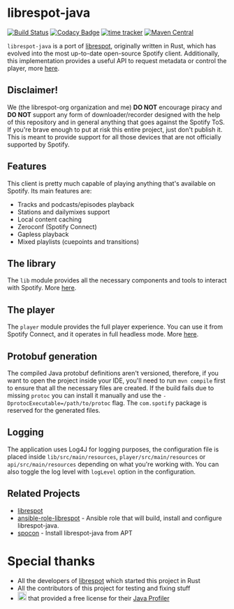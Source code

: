 # librespot-java
[![Build Status](https://travis-ci.com/librespot-org/librespot-java.svg?branch=dev)](https://travis-ci.com/librespot-org/librespot-java)
[![Codacy Badge](https://api.codacy.com/project/badge/Grade/1ec8ca04e5054558a089bc7f640079a6)](https://www.codacy.com/manual/devgianlu/librespot-java?utm_source=github.com&amp;utm_medium=referral&amp;utm_content=librespot-org/librespot-java&amp;utm_campaign=Badge_Grade)
[![time tracker](https://wakatime.com/badge/github/librespot-org/librespot-java.svg)](https://wakatime.com/badge/github/librespot-org/librespot-java)
[![Maven Central](https://maven-badges.herokuapp.com/maven-central/xyz.gianlu.librespot/librespot-java/badge.svg)](https://maven-badges.herokuapp.com/maven-central/xyz.gianlu.librespot/librespot-java)

`librespot-java` is a port of [librespot](https://github.com/librespot-org/librespot), originally written in Rust, which has evolved into the most up-to-date open-source Spotify client. Additionally, this implementation provides a useful API to request metadata or control the player, more [here](api).

## Disclaimer!
We (the librespot-org organization and me) **DO NOT** encourage piracy and **DO NOT** support any form of downloader/recorder designed with the help of this repository and in general anything that goes against the Spotify ToS. If you're brave enough to put at risk this entire project, just don't publish it. This is meant to provide support for all those devices that are not officially supported by Spotify.

## Features
This client is pretty much capable of playing anything that's available on Spotify. 
Its main features are:
- Tracks and podcasts/episodes playback
- Stations and dailymixes support
- Local content caching
- Zeroconf (Spotify Connect)
- Gapless playback
- Mixed playlists (cuepoints and transitions)

## The library
The `lib` module provides all the necessary components and tools to interact with Spotify. More [here](lib).

## The player
The `player` module provides the full player experience. You can use it from Spotify Connect, and it operates in full headless mode. More [here](player).

## Protobuf generation
The compiled Java protobuf definitions aren't versioned, therefore, if you want to open the project inside your IDE, you'll need to run `mvn compile` first to ensure that all the necessary files are created. If the build fails due to missing `protoc` you can install it manually and use the `-DprotocExecutable=/path/to/protoc` flag.
The `com.spotify` package is reserved for the generated files. 

## Logging
The application uses Log4J for logging purposes, the configuration file is placed inside `lib/src/main/resources`, `player/src/main/resources` or `api/src/main/resources` depending on what you're working with. You can also toggle the log level with `logLevel` option in the configuration.

## Related Projects
- [librespot](https://github.com/librespot-org/librespot)
- [ansible-role-librespot](https://github.com/xMordax/ansible-role-librespot/tree/master) - Ansible role that will build, install and configure librespot-java.
- [spocon](https://github.com/spocon/spocon) - Install librespot-java from APT

# Special thanks
- All the developers of [librespot](https://github.com/librespot-org/librespot) which started this project in Rust
- All the contributors of this project for testing and fixing stuff
- <a href="https://www.yourkit.com/"><img src="https://www.yourkit.com/images/yklogo.png" height="20"></a> that provided a free license for their [Java Profiler](https://www.yourkit.com/java/profiler/)
